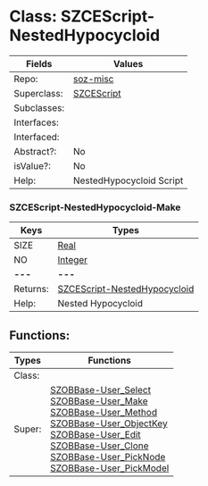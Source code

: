 
# Class:	SZCEScript-NestedHypocycloid

| Fields | Values |
| --------- | --------- |
| Repo: | [soz-misc](/repos/soz-misc.html) |
| Superclass: | [SZCEScript](SZCEScript.html) |
| Subclasses: |  |
| Interfaces: |  |
| Interfaced: |  |
| Abstract?: | No |
| isValue?: | No |
| Help: | NestedHypocycloid Script |

### SZCEScript-NestedHypocycloid-Make

| Keys | Types |
| --------- | --------- |
| SIZE | [Real](Real.html) |
| NO | [Integer](Integer.html) |
| **---** | **---** |
| Returns: | [SZCEScript-NestedHypocycloid](SZCEScript-NestedHypocycloid.html) |
| Help: | Nested Hypocycloid |


## Functions:

| Types | Functions |
| --------- | --------- |
| Class: |  |
| Super: | [SZOBBase-User_Select](SZOBBase.html) <br> [SZOBBase-User_Make](SZOBBase.html) <br> [SZOBBase-User_Method](SZOBBase.html) <br> [SZOBBase-User_ObjectKey](SZOBBase.html) <br> [SZOBBase-User_Edit](SZOBBase.html) <br> [SZOBBase-User_Clone](SZOBBase.html) <br> [SZOBBase-User_PickNode](SZOBBase.html) <br> [SZOBBase-User_PickModel](SZOBBase.html) |


